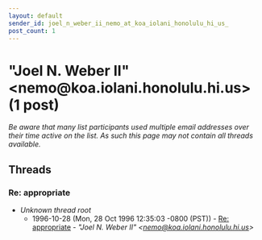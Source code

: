 ```yaml
---
layout: default
sender_id: joel_n_weber_ii_nemo_at_koa_iolani_honolulu_hi_us_
post_count: 1
---
```


# "Joel N. Weber II" <nemo<span>@</span>koa.iolani.honolulu.hi.us> (1 post)

_Be aware that many list participants used multiple email addresses over their time active on the list. As such this page may not contain all threads available._

## Threads

### Re: appropriate
+ _Unknown thread root_
  + 1996-10-28 (Mon, 28 Oct 1996 12:35:03 -0800 (PST)) - [Re: appropriate](/archive/1996/10/822f5ca43c49e6ae88e873b3f1e860d46dc5bebc2ac3f11f23fbd475ffe75425) - _"Joel N. Weber II" \<nemo@koa.iolani.honolulu.hi.us\>_

